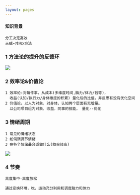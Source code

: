 ```yaml
---
layout: pages
---
```







#### 知识背景

```
分工决定高效
天赋=时间x方法 
```



### 1 方法论的提升的反馈环

![](http://qck2j2ro3.bkt.clouddn.com/test/20200713193808.png?imagelim)







### 2 效率论&价值论

```
1 效率论:对每件事，从成本(多维度时间,脑力/体力/钱等)，
  收益(认知/执行力/身体维度的积累) 量化后的比值，并反思有没有优化空间
2 价值论。以人为对象，对身体，认知两个层面有无增量。
  以公司项目组为对象，收益，同事的技能， 量化--优化 
```



### 3  情绪周期

```
1 常见的情绪状态
2 如何调调节情绪
3 在各个情绪最合适做什么(效率较高)
```

![](http://qck2j2ro3.bkt.clouddn.com/test/20200713194014.png?imagelim)



### 4 节奏

```
高度集中-高度放松

通过变换环境，吃，运动充分利用和调度脑力和体力
```

